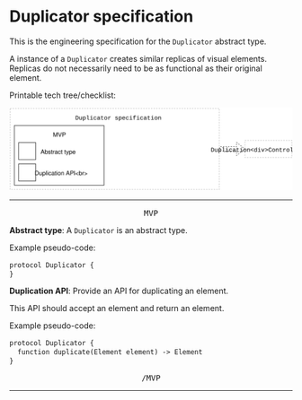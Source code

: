 # Duplicator specification

This is the engineering specification for the `Duplicator` abstract type.

A instance of a `Duplicator` creates similar replicas of visual elements. Replicas do not necessarily need to be as functional as their original element.

Printable tech tree/checklist:

![](../_assets/DuplicatorTechTree.svg)

---

<p style="text-align:center"><tt>MVP</tt></p>

**Abstract type**: A `Duplicator` is an abstract type.

Example pseudo-code:

    protocol Duplicator {
    }

**Duplication API**: Provide an API for duplicating an element.

This API should accept an element and return an element.

Example pseudo-code:

    protocol Duplicator {
      function duplicate(Element element) -> Element
    }

<p style="text-align:center"><tt>/MVP</tt></p>

---
